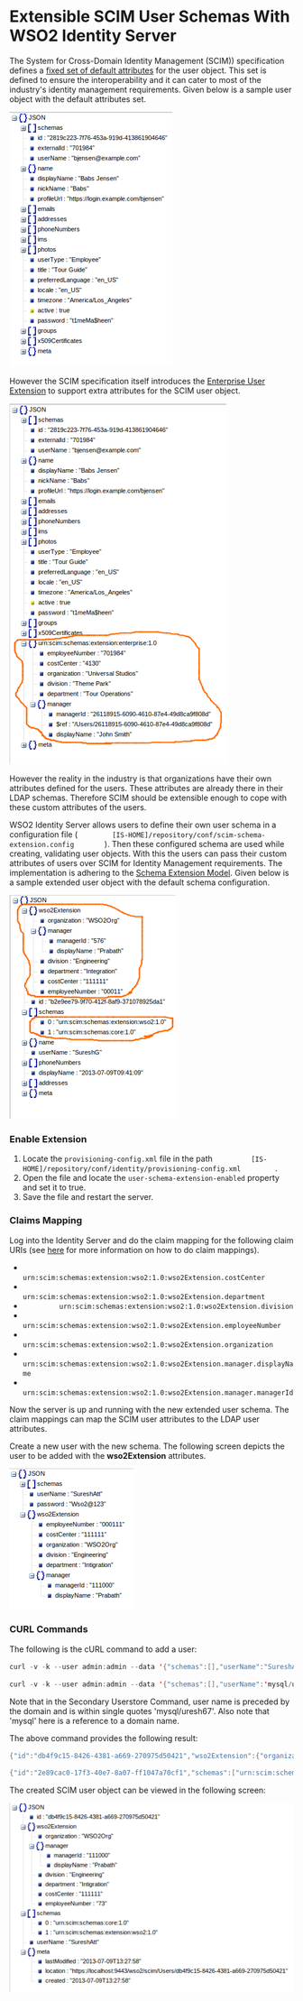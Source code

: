 # Extensible SCIM User Schemas With WSO2 Identity Server

The System for Cross-Domain Identity Management (SCIM)) specification
defines a [fixed set of default
attributes](http://tools.ietf.org/html/draft-ietf-scim-core-schema-01#section-11.2)
for the user object. This set is defined to ensure the interoperability
and it can cater to most of the industry's identity management
requirements. Given below is a sample user object with the default
attributes set.

![Sample user object](../assets/img/using-wso2-identity-server/sample-user-object.png)

However the SCIM specification itself introduces the [Enterprise User
Extension](http://tools.ietf.org/html/draft-ietf-scim-core-schema-01#section-11.3)
to support extra attributes for the SCIM user object.

![Extra user object attributes](../assets/img/using-wso2-identity-server/extra-user-object-attributes.png)

However the reality in the industry is that organizations have their own
attributes defined for the users. These attributes are already there in
their LDAP schemas. Therefore SCIM should be extensible enough to cope
with these custom attributes of the users.

WSO2 Identity Server allows users to define their own user schema in a
configuration file (
`         [IS-HOME]/repository/conf/scim-schema-extension.config        `
). Then these configured schema are used while creating, validating user
objects. With this the users can pass their custom attributes of users
over SCIM for Identity Management requirements. The implementation is
adhering to the [Schema Extension
Model](http://tools.ietf.org/html/draft-ietf-scim-core-schema-01#section-4). Given below is a sample extended user object with the default schema
configuration.

![Sample extended user object](../assets/img/using-wso2-identity-server/sample-extended-user-object.png)

### Enable Extension

1.  Locate the `provisioning-config.xml` file in the path
    `          [IS-HOME]/repository/conf/identity/provisioning-config.xml         `
    .
2.  Open the file and locate the `user-schema-extension-enabled`
    property and set it to true.
3.  Save the file and restart the server.

### Claims Mapping

Log into the Identity Server and do the claim mapping for the following
claim URIs (see
[here](../../learn/configuring-active-directory-user-stores-for-scim-1.1-based-inbound-provisioning)
for more information on how to do claim mappings).

-   `          urn:scim:schemas:extension:wso2:1.0:wso2Extension.costCenter                   `
-   `          urn:scim:schemas:extension:wso2:1.0:wso2Extension.department         `
-   `          urn:scim:schemas:extension:wso2:1.0:wso2Extension.division         `
-   `          urn:scim:schemas:extension:wso2:1.0:wso2Extension.employeeNumber         `
-   `          urn:scim:schemas:extension:wso2:1.0:wso2Extension.organization         `
-   `          urn:scim:schemas:extension:wso2:1.0:wso2Extension.manager.displayName         `
-   `          urn:scim:schemas:extension:wso2:1.0:wso2Extension.manager.managerId         `

Now the server is up and running with the new extended user schema. The
claim mappings can map the SCIM user attributes to the LDAP user
attributes.

Create a new user with the new schema. The following screen depicts the
user to be added with the **wso2Extension** attributes.

![New user attributes](../assets/img/using-wso2-identity-server/new-user-attributes.png)

### CURL Commands

The following is the cURL command to add a user:

``` java tab="Primary Userstore Command"
curl -v -k --user admin:admin --data '{"schemas":[],"userName":"SureshAtt","password":"Wso2@123","wso2Extension":{"employeeNumber":"000111","costCenter":"111111","organization":"WSO2Org","division":"Engineering","department":"Intigration","manager":{"managerId":"111000","displayName":"Prabath"}}}' --header "Content-Type:application/json" https://localhost:9443/wso2/scim/Users
```

``` java tab="Secondary Userstore Command"
curl -v -k --user admin:admin --data '{"schemas":[],"userName":'mysql/uresh67',"password":"Wso2@123"}' --header "Content-Type:application/json" https://localhost:9443/wso2/scim/Users 
```

Note that in the Secondary Userstore Command, user name is preceded by the domain and is within single
quotes 'mysql/uresh67'. Also note that 'mysql' here is a reference to a
domain name.

The above command provides the following result:

``` java tab="Primary Userstore Output"
{"id":"db4f9c15-8426-4381-a669-270975d50421","wso2Extension":{"organization":"WSO2Org","manager":{"managerId":"111000","displayName":"Prabath"},"division":"Engineering","department":"Intigration","costCenter":"111111","employeeNumber":"73"},"schemas":["urn:scim:schemas:core:1.0","urn:scim:schemas:extension:wso2:1.0"],"userName":"SureshAtt","meta":{"lastModified":"2013-07-09T13:27:58","location":"https://localhost:9443/wso2/scim/Users/db4f9c15-8426-4381-a669-270975d50421","created":"2013-07-09T13:27:58"}}
```

``` java tab="Secondary Userstore Output"
{"id":"2e89cac0-17f3-40e7-8a07-ff1047a70cf1","schemas":["urn:scim:schemas:core:1.0"],"userName":"mysql/uresh67","meta":{"lastModified":"2013-12-17T14:31:30","location":"https://localhost:9443/wso2/scim/Users/2e89cac0-17f3-40e7-8a07-ff1047a70cf1","created":"2013-12-17T14:31:30"}}* Closing connection #0
```

The created SCIM user object can be viewed in the following screen:

![Created SCIM user object](../assets/img/using-wso2-identity-server/created-scim-user-object.png)
